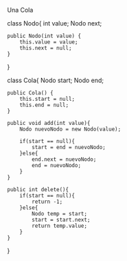 Una Cola 

class Nodo{
    int value;
    Nodo next;

    public Nodo(int value) {
        this.value = value;
        this.next = null;
    }
}

class Cola{
    Nodo start;
    Nodo end;

    public Cola() {
        this.start = null;
        this.end = null;
    }
    
    public void add(int value){
        Nodo nuevoNodo = new Nodo(value);
        
        if(start == null){
            start = end = nuevoNodo;
        }else{
            end.next = nuevoNodo;
            end = nuevoNodo;
        }
    }
    
    public int delete(){
        if(start == null){
            return -1;
        }else{
            Nodo temp = start;
            start = start.next;
            return temp.value;
        }
    }
}


